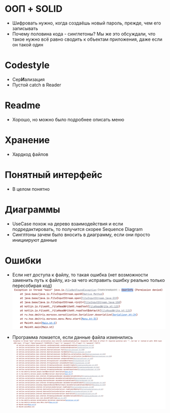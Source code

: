 # ООП + SOLID
- Шифровать нужно, когда создаёшь новый пароль, прежде, чем его записывать
- Почему половина кода - синглетоны? Мы же это обсуждали, что такое нужно всё равно сводить к объектам приложения, даже если он такой один

# Codestyle
- Сер**И**ализация
- Пустой catch в Reader

# Readme
- Хорошо, но можно было подробнее описать меню 

# Хранение
- Хардкод файлов

# Понятный интерфейс
- В целом понятно

# Диаграммы
- UseCase похож на дерево взаимодействия и если подредактировать, то получится скорее Sequence Diagram
- Синглтоны зачем было вносить в диаграмму, если они просто инициируют данные

# Ошибки
- Если нет доступа к файлу, то такая ошибка (нет возможности заменить путь к файлу, из-за чего исправить ошибку реально только пересобирая код)
![Morozov_Dmitry_FileNotFoundException.png](img%2FMorozov_Dmitry_FileNotFoundException.png)

- Программа ломается, если данные файла изменились
![Morozov_Dmitry_JsonDecodingException.png](img%2FMorozov_Dmitry_JsonDecodingException.png)
